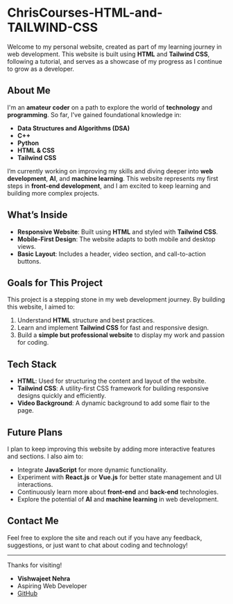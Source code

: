 # ChrisCourses-HTML-and-TAILWIND-CSS

Welcome to my personal website, created as part of my learning journey in web development. This website is built using **HTML** and **Tailwind CSS**, following a tutorial, and serves as a showcase of my progress as I continue to grow as a developer.

## About Me

I'm an **amateur coder** on a path to explore the world of **technology** and **programming**. So far, I've gained foundational knowledge in:

- **Data Structures and Algorithms (DSA)**
- **C++**
- **Python**
- **HTML & CSS**
- **Tailwind CSS**

I’m currently working on improving my skills and diving deeper into **web development**, **AI**, and **machine learning**. This website represents my first steps in **front-end development**, and I am excited to keep learning and building more complex projects.

## What’s Inside

- **Responsive Website**: Built using **HTML** and styled with **Tailwind CSS**.
- **Mobile-First Design**: The website adapts to both mobile and desktop views.
- **Basic Layout**: Includes a header, video section, and call-to-action buttons.

## Goals for This Project

This project is a stepping stone in my web development journey. By building this website, I aimed to:

1. Understand **HTML** structure and best practices.
2. Learn and implement **Tailwind CSS** for fast and responsive design.
3. Build a **simple but professional website** to display my work and passion for coding.

## Tech Stack

- **HTML**: Used for structuring the content and layout of the website.
- **Tailwind CSS**: A utility-first CSS framework for building responsive designs quickly and efficiently.
- **Video Background**: A dynamic background to add some flair to the page.

## Future Plans

I plan to keep improving this website by adding more interactive features and sections. I also aim to:

- Integrate **JavaScript** for more dynamic functionality.
- Experiment with **React.js** or **Vue.js** for better state management and UI interactions.
- Continuously learn more about **front-end** and **back-end** technologies.
- Explore the potential of **AI** and **machine learning** in web development.

## Contact Me

Feel free to explore the site and reach out if you have any feedback, suggestions, or just want to chat about coding and technology!

---

Thanks for visiting!

- **Vishwajeet Nehra**  
- Aspiring Web Developer  
- [GitHub](https://github.com/VegetoNehra)
